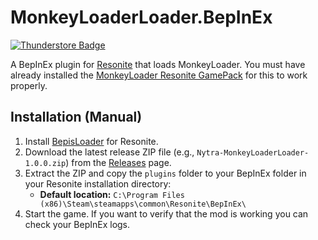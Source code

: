 # MonkeyLoaderLoader.BepInEx
[![Thunderstore Badge](https://modding.resonite.net/assets/available-on-thunderstore.svg)](https://thunderstore.io/c/resonite/)

A BepInEx plugin for [Resonite](https://resonite.com/) that loads MonkeyLoader. You must have already installed the [MonkeyLoader Resonite GamePack](https://github.com/ResoniteModdingGroup/MonkeyLoader.GamePacks.Resonite) for this to work properly.

## Installation (Manual)
1. Install [BepisLoader](https://github.com/ResoniteModding/BepisLoader) for Resonite.
2. Download the latest release ZIP file (e.g., `Nytra-MonkeyLoaderLoader-1.0.0.zip`) from the [Releases](https://github.com/Nytra/MonkeyLoaderLoader-BepInEx/releases) page.
3. Extract the ZIP and copy the `plugins` folder to your BepInEx folder in your Resonite installation directory:
   - **Default location:** `C:\Program Files (x86)\Steam\steamapps\common\Resonite\BepInEx\`
4. Start the game. If you want to verify that the mod is working you can check your BepInEx logs.
